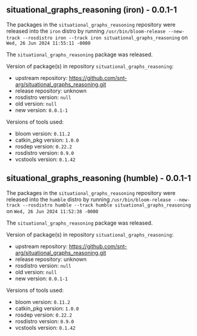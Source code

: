 ## situational_graphs_reasoning (iron) - 0.0.1-1

The packages in the `situational_graphs_reasoning` repository were released into the `iron` distro by running `/usr/bin/bloom-release --new-track --rosdistro iron --track iron situational_graphs_reasoning` on `Wed, 26 Jun 2024 11:55:11 -0000`

The `situational_graphs_reasoning` package was released.

Version of package(s) in repository `situational_graphs_reasoning`:

- upstream repository: https://github.com/snt-arg/situational_graphs_reasoning.git
- release repository: unknown
- rosdistro version: `null`
- old version: `null`
- new version: `0.0.1-1`

Versions of tools used:

- bloom version: `0.11.2`
- catkin_pkg version: `1.0.0`
- rosdep version: `0.22.2`
- rosdistro version: `0.9.0`
- vcstools version: `0.1.42`


## situational_graphs_reasoning (humble) - 0.0.1-1

The packages in the `situational_graphs_reasoning` repository were released into the `humble` distro by running `/usr/bin/bloom-release --new-track --rosdistro humble --track humble situational_graphs_reasoning` on `Wed, 26 Jun 2024 11:52:38 -0000`

The `situational_graphs_reasoning` package was released.

Version of package(s) in repository `situational_graphs_reasoning`:

- upstream repository: https://github.com/snt-arg/situational_graphs_reasoning.git
- release repository: unknown
- rosdistro version: `null`
- old version: `null`
- new version: `0.0.1-1`

Versions of tools used:

- bloom version: `0.11.2`
- catkin_pkg version: `1.0.0`
- rosdep version: `0.22.2`
- rosdistro version: `0.9.0`
- vcstools version: `0.1.42`


